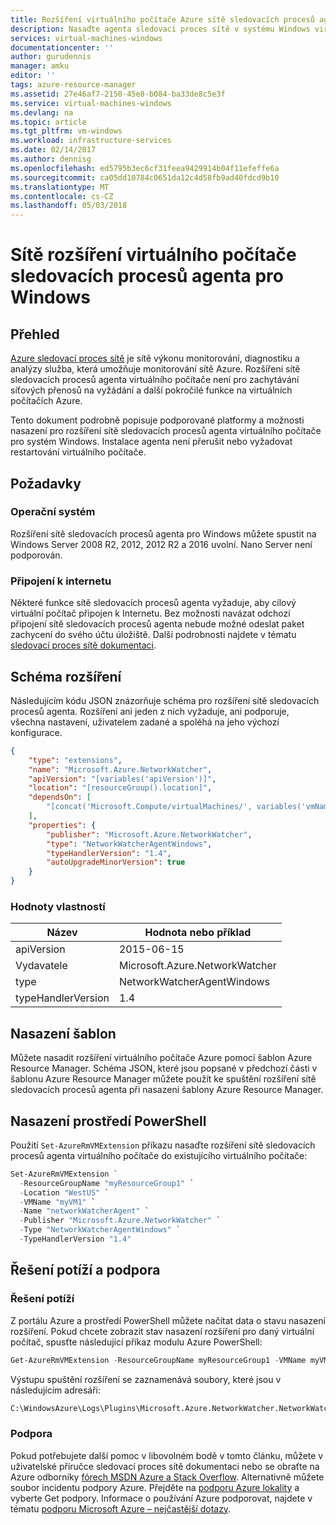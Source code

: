```yaml
---
title: Rozšíření virtuálního počítače Azure sítě sledovacích procesů agenta pro Windows | Microsoft Docs
description: Nasaďte agenta sledovací proces sítě v systému Windows virtuálního počítače pomocí rozšíření virtuálního počítače.
services: virtual-machines-windows
documentationcenter: ''
author: gurudennis
manager: amku
editor: ''
tags: azure-resource-manager
ms.assetid: 27e46af7-2150-45e8-b084-ba33de8c5e3f
ms.service: virtual-machines-windows
ms.devlang: na
ms.topic: article
ms.tgt_pltfrm: vm-windows
ms.workload: infrastructure-services
ms.date: 02/14/2017
ms.author: dennisg
ms.openlocfilehash: ed5795b3ec6cf31feea9429914b04f11efeffe6a
ms.sourcegitcommit: ca05dd10784c0651da12c4d58fb9ad40fdcd9b10
ms.translationtype: MT
ms.contentlocale: cs-CZ
ms.lasthandoff: 05/03/2018
---
```

# <a name="network-watcher-agent-virtual-machine-extension-for-windows"></a>Sítě rozšíření virtuálního počítače sledovacích procesů agenta pro Windows

## <a name="overview"></a>Přehled

[Azure sledovací proces sítě](../../network-watcher/network-watcher-monitoring-overview.md) je sítě výkonu monitorování, diagnostiku a analýzy služba, která umožňuje monitorování sítě Azure. Rozšíření sítě sledovacích procesů agenta virtuálního počítače není pro zachytávání síťových přenosů na vyžádání a další pokročilé funkce na virtuálních počítačích Azure.


Tento dokument podrobně popisuje podporované platformy a možnosti nasazení pro rozšíření sítě sledovacích procesů agenta virtuálního počítače pro systém Windows. Instalace agenta není přerušit nebo vyžadovat restartování virtuálního počítače.

## <a name="prerequisites"></a>Požadavky

### <a name="operating-system"></a>Operační systém

Rozšíření sítě sledovacích procesů agenta pro Windows můžete spustit na Windows Server 2008 R2, 2012, 2012 R2 a 2016 uvolní. Nano Server není podporován.

### <a name="internet-connectivity"></a>Připojení k internetu

Některé funkce sítě sledovacích procesů agenta vyžaduje, aby cílový virtuální počítač připojen k Internetu. Bez možnosti navázat odchozí připojení sítě sledovacích procesů agenta nebude možné odeslat paket zachycení do svého účtu úložiště. Další podrobnosti najdete v tématu [sledovací proces sítě dokumentaci](../../network-watcher/network-watcher-monitoring-overview.md).

## <a name="extension-schema"></a>Schéma rozšíření

Následujícím kódu JSON znázorňuje schéma pro rozšíření sítě sledovacích procesů agenta. Rozšíření ani jeden z nich vyžaduje, ani podporuje, všechna nastavení, uživatelem zadané a spoléhá na jeho výchozí konfigurace.

```json
{
    "type": "extensions",
    "name": "Microsoft.Azure.NetworkWatcher",
    "apiVersion": "[variables('apiVersion')]",
    "location": "[resourceGroup().location]",
    "dependsOn": [
        "[concat('Microsoft.Compute/virtualMachines/', variables('vmName'))]"
    ],
    "properties": {
        "publisher": "Microsoft.Azure.NetworkWatcher",
        "type": "NetworkWatcherAgentWindows",
        "typeHandlerVersion": "1.4",
        "autoUpgradeMinorVersion": true
    }
}
```

### <a name="property-values"></a>Hodnoty vlastností

| Název | Hodnota nebo příklad |
| ---- | ---- |
| apiVersion | 2015-06-15 |
| Vydavatele | Microsoft.Azure.NetworkWatcher |
| type | NetworkWatcherAgentWindows |
| typeHandlerVersion | 1.4 |


## <a name="template-deployment"></a>Nasazení šablon

Můžete nasadit rozšíření virtuálního počítače Azure pomocí šablon Azure Resource Manager. Schéma JSON, které jsou popsané v předchozí části v šablonu Azure Resource Manager můžete použít ke spuštění rozšíření sítě sledovacích procesů agenta při nasazení šablony Azure Resource Manager.

## <a name="powershell-deployment"></a>Nasazení prostředí PowerShell

Použití `Set-AzureRmVMExtension` příkazu nasaďte rozšíření sítě sledovacích procesů agenta virtuálního počítače do existujícího virtuálního počítače:

```powershell
Set-AzureRmVMExtension `
  -ResourceGroupName "myResourceGroup1" `
  -Location "WestUS" `
  -VMName "myVM1" `
  -Name "networkWatcherAgent" `
  -Publisher "Microsoft.Azure.NetworkWatcher" `
  -Type "NetworkWatcherAgentWindows" `
  -TypeHandlerVersion "1.4"
```

## <a name="troubleshooting-and-support"></a>Řešení potíží a podpora

### <a name="troubleshooting"></a>Řešení potíží

Z portálu Azure a prostředí PowerShell můžete načítat data o stavu nasazení rozšíření. Pokud chcete zobrazit stav nasazení rozšíření pro daný virtuální počítač, spusťte následující příkaz modulu Azure PowerShell:

```powershell
Get-AzureRmVMExtension -ResourceGroupName myResourceGroup1 -VMName myVM1 -Name networkWatcherAgent
```

Výstupu spuštění rozšíření se zaznamenává soubory, které jsou v následujícím adresáři:

```cmd
C:\WindowsAzure\Logs\Plugins\Microsoft.Azure.NetworkWatcher.NetworkWatcherAgentWindows\
```

### <a name="support"></a>Podpora

Pokud potřebujete další pomoc v libovolném bodě v tomto článku, můžete v uživatelské příručce sledovací proces sítě dokumentaci nebo se obraťte na Azure odborníky [fórech MSDN Azure a Stack Overflow](https://azure.microsoft.com/support/forums/). Alternativně můžete soubor incidentu podpory Azure. Přejděte na [podporu Azure lokality](https://azure.microsoft.com/support/options/) a vyberte Get podpory. Informace o používání Azure podporovat, najdete v tématu [podporu Microsoft Azure – nejčastější dotazy](https://azure.microsoft.com/support/faq/).
